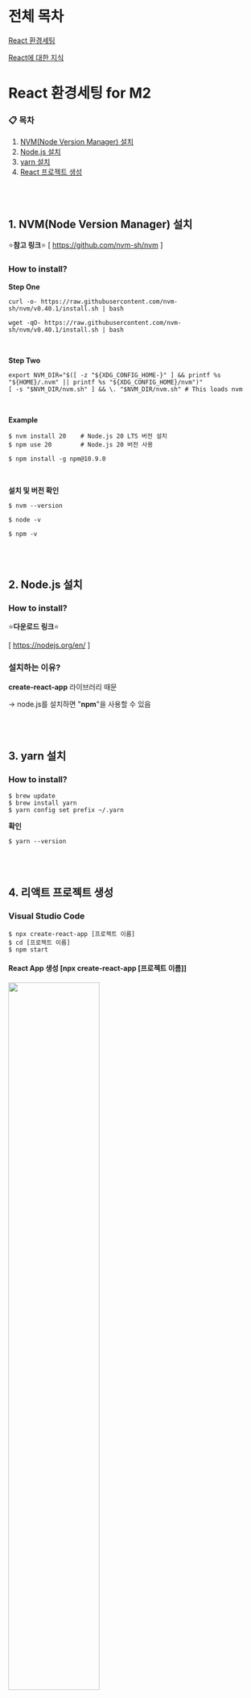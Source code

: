 # 전체 목차

[React 환경세팅](#react-환경세팅-for-m2)

[React에 대한 지식](#react-궁금증-해결)

# React 환경세팅 for M2

### 📋 목차

1. [NVM(Node Version Manager) 설치](#1-nvmnode-version-manager-설치)
2. [Node.js 설치](#2-nodejs-설치)
3. [yarn 설치](#3-yarn-설치)
4. [React 프로젝트 생성](#4-리액트-프로젝트-생성)

<br><br>

## 1. NVM(Node Version Manager) 설치

⭐️**참고 링크**⭐️ [ https://github.com/nvm-sh/nvm ] 

### How to install?

**Step One** <br>

```
curl -o- https://raw.githubusercontent.com/nvm-sh/nvm/v0.40.1/install.sh | bash
```

```
wget -qO- https://raw.githubusercontent.com/nvm-sh/nvm/v0.40.1/install.sh | bash
```

<br>

**Step Two** <br>

```
export NVM_DIR="$([ -z "${XDG_CONFIG_HOME-}" ] && printf %s "${HOME}/.nvm" || printf %s "${XDG_CONFIG_HOME}/nvm")"
[ -s "$NVM_DIR/nvm.sh" ] && \. "$NVM_DIR/nvm.sh" # This loads nvm
```

<br>

**Example**

```
$ nvm install 20    # Node.js 20 LTS 버전 설치
$ npm use 20        # Node.js 20 버전 사용

$ npm install -g npm@10.9.0
```

<br>

**설치 및 버전 확인** <br>

```
$ nvm --version

$ node -v

$ npm -v
```

<br><br>
## 2. Node.js 설치

### How to install?

⭐️**다운로드 링크**⭐️ <br>

[ https://nodejs.org/en/ ]

### 설치하는 이유?

**create-react-app** 라이브러리 때문

→ node.js를 설치하면 "**npm**"을 사용할 수 있음

<br><br>
## 3. yarn 설치

### How to install?

```
$ brew update
$ brew install yarn
$ yarn config set prefix ~/.yarn
```

**확인**

```
$ yarn --version
```

<br><br>
## 4. 리액트 프로젝트 생성

### Visual Studio Code

```
$ npx create-react-app [프로젝트 이름]
$ cd [프로젝트 이름]
$ npm start
```

#### React App 생성 [npx create-react-app [프로젝트 이름]]

<img src="https://github.com/user-attachments/assets/4d432115-c02b-4514-beaa-d66feeb61740" width="60%">
<img src="https://github.com/user-attachments/assets/48e7ea0f-8802-445d-943d-57ec4509629a" width="40%">

<br><br>

#### React 실행 [npm install]

<div>
  <img src="https://github.com/user-attachments/assets/0dce2133-2a3e-4cb0-9d32-fb82e6b94665" width="45%">
  <img src="https://github.com/user-attachments/assets/de52eb87-cf1b-4a39-bd9c-60246ae57a52" width="45%">
</div>

<br>

#### Success!

<img src="https://github.com/user-attachments/assets/a3af25f9-3b7d-4031-95e0-7208ea3d8ecf" width="40%">

<br><br>

### IntelliJ

<img src="https://github.com/user-attachments/assets/b74a0a96-9bbd-40e7-81f6-1fc6205fb7af" width="50%">
<img src="https://github.com/user-attachments/assets/94f131b1-5675-4f95-92e5-29a6dd7eadae" width="50%">

<br><br><br>

# React 궁금증 해결

### App.js / index.html / index.js의 관계

<img src="image.png" width="50%">

### node_modules 폴더

: 라이브러리를 전부 모아둔 폴더 <br>

<img src="node_modules.png" width="50%">

### public 폴더

: static 파일 보관함 (public 안의 파일들은 compile을 할 때, 압축이 되지 않음) <br>

<img src="public.png" width="50%">

### src 폴더

: source code 보관함 <br>

<img src="src.png" width="50%">

### package.json

: 내가 설치한 라이브러리(및 버전) 목록 <br>

<img src="package_json.png" width="50%">

<br><br><br>

## JSX 문법

### 1. 태그에 class를 주고 싶으면? <br>

```jsx
<div className="클래스명">
```

<br><br>

### 2. React에서 Data Binding 쉽게 하는 방법 <br>

: { ***변수명*** } | 괄호 안에 변수 넣어주기

: { ***함수명()*** } | 괄호 안에 함수 넣어주기

```jsx
function App() {

      let posts = "React 공부 방법 1"

      function 함수() {
            return 100;
      }

      return (
            <div className="App">
                  <div className='black-nav'>
                        <div>React 개발 Blog</div>
                  </div>
                  <h4> { posts } </h4> // 변수 데이터바인딩
                  <h4> { 함수() } </h4> // 함수 데이터바인딩
            </div>
      );
}
```

<br>

: { img src = { ***이미지명*** } } | 괄호 안에 이미지 넣어주기

```jsx
import logo from './logo.svg' // 이미지 import

function App() {
      return (
            <div className="App">      
                  <div className='black-nav'>
                        <div>React 개발 Blog</div>
                  </div>
                  <img src={ logo } /> // 이미지 데이터바인딩
            </div>
      ); 
}
```

<br>

: **src** / **id** / **href** 등의 속성에도 데이터바인딩 가능!

<br><br>

### 3. JSX에서 style 속성 집어넣을 때

: style={ object 자료형으로 만든 스타일 }

```jsx
function App() {
      let posts = "reactReact"

      <div className="{ posts }"> // className에 데이터바인딩
            <div style={ {color: 'blue'} }> // div 태그에 데이터바인딩
                  React 재미있다!
            </div>
      </div>
}
```

```jsx
function App() {

      let posts = "React 공부 방법 1"

      let styles = {color: 'pink', fontSize : '20px'}

      function 함수() {
            return 100;
      }

      return (
            <div className="App">
                  <div className='black-nav'>
                        <div>React 개발 Blog</div>
                  </div>
                  <h4> {posts} </h4>
                  <h4> {함수()} </h4>
                  <div style={ {color: 'skyblue', fontSize : '20px'} }> 이건 태그 데이터 바인딩 </div>
                  <h4 style={ styles }> 이건 속성 데이터 바인딩</h4>
            </div>
      );
}
```
<img src="data-binding.png" width="55%"/>


<br><br><br>

## useState
* ES6 destructuring 문법
 
 ```jsx
 function App() {

      // ES6 destructuring 문법
      let [title,changeTitle] = useState('개발 언어 추천'); // [state 데이터,state 데이터 변경 함수]

      return (
            <div className="App">
                  <div className='black-nav'>
                        <div>
                              개발 블로그
                        </div>
                  </div>
                  <div className='list'>
                        <h3>
                              { title }
                        </h3>
                        <p>
                              10월 29일 화요일 발행
                        </p>
                        <hr />
                  </div>
            </div>
      )
 }
```
<img src="useState().png" width="55%"/>

<br><br>

```jsx
function App() {

      // ES6 destructuring 문법
      let [title,changeTitle] = useState(['개발 언어 추천', '개발 툴 추천']); // [state 데이터,state 데이터 변경 함수]

      return (
            <div className="App">
                  <div className='black-nav'>
                        <div>
                              개발 블로그
                        </div>
                  </div>
                  <div className='list'>
                        <h3>
                              { title }
                        </h3>
                        <p>
                              10월 29일 화요일 발행
                        </p>
                        <hr />
                  </div>
                  <div className='list'>
                        <h3>
                              { title[0] }
                        </h3>
                        <p>
                              11월 3일 화요일 발행
                        </p>
                        <hr />
                  </div>
                  <div className='list'>
                        <h3>
                              { title[1] }
                        </h3>
                        <p>
                              11월 12일 화요일 발행
                        </p>
                        <hr />
                  </div>
            </div>
      )
}
```
<img src="useState()_2.png" width="55%">

#### state
1. 변수 대신 쓰는 데이터 저장공간
2. useState()를 사용해 만들어야함
3. 문자, 숫자, array, object 모두 저장가능
- 변경이 자주 필요한 부분에 사용!

#### state 장점
- state에 데이터를 저장하면, state기 변경될 때, HTML이 자동으로 rendering 됨
- 즉, 새로고침을 하지 않더라도 변경사항이 smooth하게 반영됨

## 📍Tip📍
Terminal의 Warning을 없애고 싶다면?
```
/* eslint-disable */
```
